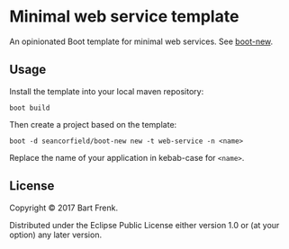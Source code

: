 # Minimal web service template

An opinionated Boot template for minimal web
services. See [boot-new](https://github.com/boot-clj/boot-new).

## Usage

Install the template into your local maven repository:

    boot build

Then create a project based on the template:

    boot -d seancorfield/boot-new new -t web-service -n <name>

Replace the name of your application in kebab-case for `<name>`.

## License

Copyright © 2017 Bart Frenk.

Distributed under the Eclipse Public License either version 1.0 or (at
your option) any later version.
